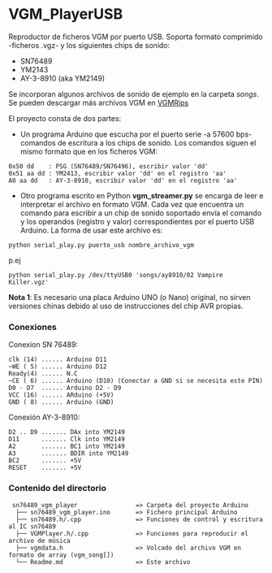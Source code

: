 # VGM_PlayerUSB

Reproductor de ficheros VGM por puerto USB. Soporta formato comprimido -ficheros .vgz- y los
 siguientes chips de sonido:

- SN76489
- YM2143
- AY-3-8910 (aka YM2149)

Se incorporan algunos archivos de sonido de ejemplo en la carpeta _songs_. 
Se pueden descargar más archivos VGM en [VGMRips](http://vgmrips.net)

El proyecto consta de dos partes:

- Un programa Arduino que escucha por el puerto serie -a 57600 bps- comandos de escritura a
los chips de sonido. Los comandos siguen el mismo formato que en los ficheros VGM:

```
0x50 dd    : PSG (SN76489/SN76496), escribir valor 'dd'
0x51 aa dd : YM2413, escribir valor 'dd' en el registro 'aa'
A0 aa dd   : AY-3-8910, escribir valor 'dd' en el registro 'aa'
```

- Otro programa escrito en Python **vgm_streamer.py** se encarga de leer e interpretar el archivo en formato VGM. Cada vez que encuentra un comando para escribir a un chip de sonido soportado envía el comando y los operandos (registro  y valor) correspondientes por el puerto USB Arduino. La forma de usar este archivo es:

```
python serial_play.py puerto_usb nombre_archivo_vgm
```
p.ej

```
python serial_play.py /dev/ttyUSB0 'songs/ay8910/02 Vampire Killer.vgz'
```
**Nota 1**: Es necesario una placa Arduino UNO (o Nano) original, no sirven versiones chinas debido al uso de instrucciones del chip AVR propias.

### Conexiones

Conexion SN 76489:
```
clk (14) ...... Arduino D11
~WE ( 5) ...... Arduino D12
Ready(4) ...... N.C
~CE ( 6) ...... Arduino (D10) (Conectar a GND si se necesita este PIN)
D0 - D7  ...... Arduino D2 - D9
VCC (16) ...... ARduino (+5V)
GND ( 8) ...... Arduino (GND)
```

Conexión AY-3-8910:
```
D2 .. D9 ....... DAx into YM2149
D11      ....... Clk into YM2149
A2       ....... BC1 into YM2149
A3       ....... BDIR into YM2149
BC2      ....... +5V
RESET    ....... +5V
```

### Contenido del directorio
```
 sn76489_vgm_player                => Carpeta del proyecto Arduino
  ├── sn76489_vgm_player.ino       => Fichero principal Arduino
  ├── sn76489.h/.cpp               => Funciones de control y escritura al IC sn76489
  ├── VGMPlayer.h/.cpp             => Funciones para reproducir el archivo de música
  ├── vgmdata.h                    => Volcado del archivo VGM en formato de array (vgm_song[])  
  └── Readme.md                    => Este archivo
```

